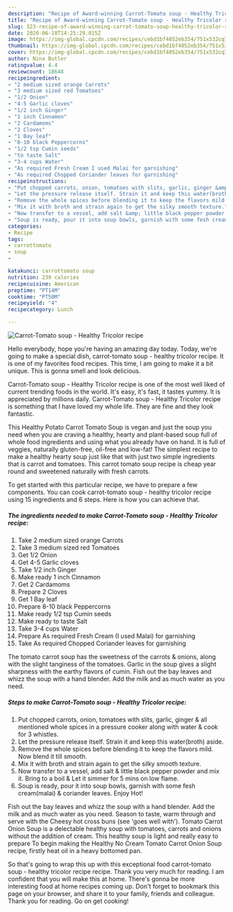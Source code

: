 ```yaml
---
description: "Recipe of Award-winning Carrot-Tomato soup - Healthy Tricolor recipe"
title: "Recipe of Award-winning Carrot-Tomato soup - Healthy Tricolor recipe"
slug: 323-recipe-of-award-winning-carrot-tomato-soup-healthy-tricolor-recipe
date: 2020-06-10T14:25:29.015Z
image: https://img-global.cpcdn.com/recipes/cebd1bf4052eb354/751x532cq70/carrot-tomato-soup-healthy-tricolor-recipe-recipe-main-photo.jpg
thumbnail: https://img-global.cpcdn.com/recipes/cebd1bf4052eb354/751x532cq70/carrot-tomato-soup-healthy-tricolor-recipe-recipe-main-photo.jpg
cover: https://img-global.cpcdn.com/recipes/cebd1bf4052eb354/751x532cq70/carrot-tomato-soup-healthy-tricolor-recipe-recipe-main-photo.jpg
author: Nina Butler
ratingvalue: 4.4
reviewcount: 18648
recipeingredient:
- "2 medium sized orange Carrots"
- "3 medium sized red Tomatoes"
- "1/2 Onion"
- "4-5 Garlic cloves"
- "1/2 inch Ginger"
- "1 inch Cinnamon"
- "2 Cardamoms"
- "2 Cloves"
- "1 Bay leaf"
- "8-10 black Peppercorns"
- "1/2 tsp Cumin seeds"
- "to taste Salt"
- "3-4 cups Water"
- "As required Fresh Cream I used Malai for garnishing"
- "As required Chopped Coriander leaves for garnishing"
recipeinstructions:
- "Put chopped carrots, onion, tomatoes with slits, garlic, ginger &amp; all mentioned whole spices in a pressure cooker along with water &amp; cook for 3 whistles."
- "Let the pressure release itself. Strain it and keep this water(broth) aside."
- "Remove the whole spices before blending it to keep the flavors mild. Now blend it till smooth."
- "Mix it with broth and strain again to get the silky smooth texture."
- "Now transfer to a vessel, add salt &amp; little black pepper powder and mix it. Bring to a boil &amp; Let it simmer for 5 mins on low flame."
- "Soup is ready, pour it into soup bowls, garnish with some fesh cream(malai) &amp; coriander leaves. Enjoy Hot!"
categories:
- Recipe
tags:
- carrottomato
- soup
- 

katakunci: carrottomato soup  
nutrition: 239 calories
recipecuisine: American
preptime: "PT14M"
cooktime: "PT50M"
recipeyield: "4"
recipecategory: Lunch

---
```



![Carrot-Tomato soup - Healthy Tricolor recipe](https://img-global.cpcdn.com/recipes/cebd1bf4052eb354/751x532cq70/carrot-tomato-soup-healthy-tricolor-recipe-recipe-main-photo.jpg)

Hello everybody, hope you're having an amazing day today. Today, we're going to make a special dish, carrot-tomato soup - healthy tricolor recipe. It is one of my favorites food recipes. This time, I am going to make it a bit unique. This is gonna smell and look delicious.

Carrot-Tomato soup - Healthy Tricolor recipe is one of the most well liked of current trending foods in the world. It's easy, it's fast, it tastes yummy. It is appreciated by millions daily. Carrot-Tomato soup - Healthy Tricolor recipe is something that I have loved my whole life. They are fine and they look fantastic.

This Healthy Potato Carrot Tomato Soup is vegan and just the soup you need when you are craving a healthy, hearty and plant-based soup full of whole food ingredients and using what you already have on hand. It is full of veggies, naturally gluten-free, oil-free and low-fat! The simplest recipe to make a healthy hearty soup just like that with just two simple ingredients that is carrot and tomatoes. This carrot tomato soup recipe is cheap year round and sweetened naturally with fresh carrots.


To get started with this particular recipe, we have to prepare a few components. You can cook carrot-tomato soup - healthy tricolor recipe using 15 ingredients and 6 steps. Here is how you can achieve that.

<!--inarticleads1-->

##### The ingredients needed to make Carrot-Tomato soup - Healthy Tricolor recipe:

1. Take 2 medium sized orange Carrots
1. Take 3 medium sized red Tomatoes
1. Get 1/2 Onion
1. Get 4-5 Garlic cloves
1. Take 1/2 inch Ginger
1. Make ready 1 inch Cinnamon
1. Get 2 Cardamoms
1. Prepare 2 Cloves
1. Get 1 Bay leaf
1. Prepare 8-10 black Peppercorns
1. Make ready 1/2 tsp Cumin seeds
1. Make ready to taste Salt
1. Take 3-4 cups Water
1. Prepare As required Fresh Cream (I used Malai) for garnishing
1. Take As required Chopped Coriander leaves for garnishing


The tomato carrot soup has the sweetness of the carrots &amp; onions, along with the slight tanginess of the tomatoes. Garlic in the soup gives a slight sharpness with the earthy flavors of cumin. Fish out the bay leaves and whizz the soup with a hand blender. Add the milk and as much water as you need. 

<!--inarticleads2-->

##### Steps to make Carrot-Tomato soup - Healthy Tricolor recipe:

1. Put chopped carrots, onion, tomatoes with slits, garlic, ginger &amp; all mentioned whole spices in a pressure cooker along with water &amp; cook for 3 whistles.
1. Let the pressure release itself. Strain it and keep this water(broth) aside.
1. Remove the whole spices before blending it to keep the flavors mild. Now blend it till smooth.
1. Mix it with broth and strain again to get the silky smooth texture.
1. Now transfer to a vessel, add salt &amp; little black pepper powder and mix it. Bring to a boil &amp; Let it simmer for 5 mins on low flame.
1. Soup is ready, pour it into soup bowls, garnish with some fesh cream(malai) &amp; coriander leaves. Enjoy Hot!


Fish out the bay leaves and whizz the soup with a hand blender. Add the milk and as much water as you need. Season to taste, warm through and serve with the Cheesy hot cross buns (see &#39;goes well with&#39;). Tomato Carrot Onion Soup is a delectable healthy soup with tomatoes, carrots and onions without the addition of cream. This healthy soup is light and really easy to prepare To begin making the Healthy No Cream Tomato Carrot Onion Soup recipe, firstly heat oil in a heavy bottomed pan. 

So that's going to wrap this up with this exceptional food carrot-tomato soup - healthy tricolor recipe recipe. Thank you very much for reading. I am confident that you will make this at home. There's gonna be more interesting food at home recipes coming up. Don't forget to bookmark this page on your browser, and share it to your family, friends and colleague. Thank you for reading. Go on get cooking!
